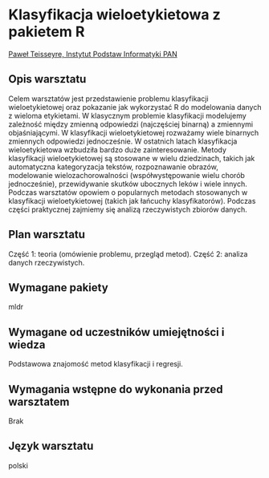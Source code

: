 # Klasyfikacja wieloetykietowa z pakietem R

[Paweł Teisseyre, Instytut Podstaw Informatyki PAN](http://www.ipipan.eu/~teisseyrep/)

## Opis warsztatu 

Celem warsztatów jest przedstawienie problemu klasyfikacji wieloetykietowej oraz pokazanie jak wykorzystać R do modelowania danych z wieloma etykietami. W klasycznym problemie klasyfikacji modelujemy zależność między zmienną odpowiedzi (najczęściej binarną) a zmiennymi objaśniającymi. W klasyfikacji wieloetykietowej rozważamy wiele binarnych zmiennych odpowiedzi jednocześnie. W ostatnich latach  klasyfikacja wieloetykietowa wzbudziła bardzo duże zainteresowanie. Metody klasyfikacji wieloetykietowej są stosowane w wielu dziedzinach, takich jak automatyczna kategoryzacja tekstów, rozpoznawanie obrazów, modelowanie wielozachorowalności (współwystępowanie wielu chorób jednocześnie), przewidywanie skutków ubocznych leków i wiele innych. Podczas warsztatów opowiem o popularnych metodach stosowanych w klasyfikacji wieloetykietowej (takich jak łańcuchy klasyfikatorów). Podczas części praktycznej zajmiemy się analizą rzeczywistych zbiorów danych.  

## Plan warsztatu 

Część 1: teoria (omówienie problemu, przegląd metod). Część 2: analiza danych rzeczywistych.

## Wymagane pakiety 



mldr

## Wymagane od uczestników umiejętności i wiedza 

Podstawowa znajomość metod klasyfikacji i regresji. 

## Wymagania wstępne do wykonania przed warsztatem 

Brak

## Język warsztatu 

polski